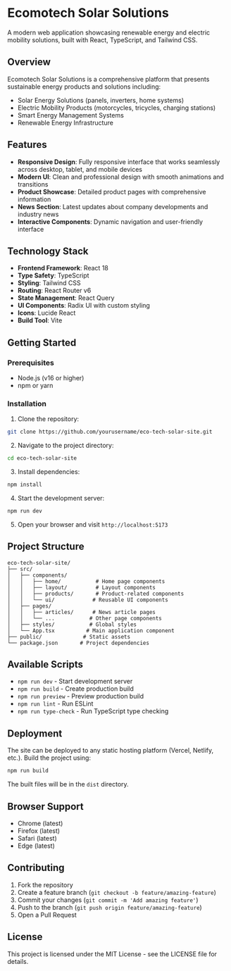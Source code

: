 # Ecomotech Solar Solutions

A modern web application showcasing renewable energy and electric mobility solutions, built with React, TypeScript, and Tailwind CSS.

## Overview

Ecomotech Solar Solutions is a comprehensive platform that presents sustainable energy products and solutions including:
- Solar Energy Solutions (panels, inverters, home systems)
- Electric Mobility Products (motorcycles, tricycles, charging stations)
- Smart Energy Management Systems
- Renewable Energy Infrastructure

## Features

- **Responsive Design**: Fully responsive interface that works seamlessly across desktop, tablet, and mobile devices
- **Modern UI**: Clean and professional design with smooth animations and transitions
- **Product Showcase**: Detailed product pages with comprehensive information
- **News Section**: Latest updates about company developments and industry news
- **Interactive Components**: Dynamic navigation and user-friendly interface

## Technology Stack

- **Frontend Framework**: React 18
- **Type Safety**: TypeScript
- **Styling**: Tailwind CSS
- **Routing**: React Router v6
- **State Management**: React Query
- **UI Components**: Radix UI with custom styling
- **Icons**: Lucide React
- **Build Tool**: Vite

## Getting Started

### Prerequisites
- Node.js (v16 or higher)
- npm or yarn

### Installation

1. Clone the repository:
```bash
git clone https://github.com/yourusername/eco-tech-solar-site.git
```

2. Navigate to the project directory:
```bash
cd eco-tech-solar-site
```

3. Install dependencies:
```bash
npm install
```

4. Start the development server:
```bash
npm run dev
```

5. Open your browser and visit `http://localhost:5173`

## Project Structure

```
eco-tech-solar-site/
├── src/
│   ├── components/
│   │   ├── home/           # Home page components
│   │   ├── layout/         # Layout components
│   │   ├── products/       # Product-related components
│   │   └── ui/            # Reusable UI components
│   ├── pages/
│   │   ├── articles/      # News article pages
│   │   └── ...           # Other page components
│   ├── styles/           # Global styles
│   └── App.tsx          # Main application component
├── public/             # Static assets
└── package.json       # Project dependencies
```

## Available Scripts

- `npm run dev` - Start development server
- `npm run build` - Create production build
- `npm run preview` - Preview production build
- `npm run lint` - Run ESLint
- `npm run type-check` - Run TypeScript type checking

## Deployment

The site can be deployed to any static hosting platform (Vercel, Netlify, etc.). Build the project using:

```bash
npm run build
```

The built files will be in the `dist` directory.

## Browser Support

- Chrome (latest)
- Firefox (latest)
- Safari (latest)
- Edge (latest)

## Contributing

1. Fork the repository
2. Create a feature branch (`git checkout -b feature/amazing-feature`)
3. Commit your changes (`git commit -m 'Add amazing feature'`)
4. Push to the branch (`git push origin feature/amazing-feature`)
5. Open a Pull Request

## License

This project is licensed under the MIT License - see the LICENSE file for details.
